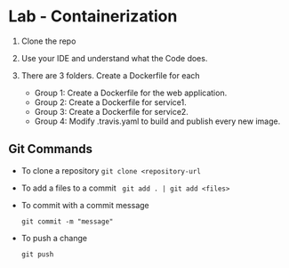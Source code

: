 # Lab - Containerization



1. Clone the repo 

2. Use your IDE and understand what the Code does.

3. There are 3 folders. Create a Dockerfile for each

   - Group 1: Create a Dockerfile for the web application.
   - Group 2: Create a Dockerfile for service1.
   - Group 3: Create a Dockerfile for service2.
   - Group 4: Modify .travis.yaml to build and publish every new image.

   
## Git Commands ##

- To clone a repository
  `git clone <repository-url`

- To add a files to a commit
  ` git add . | git add <files>`

- To commit with a commit message

  `git commit -m "message"`

- To push a change

  `git push`